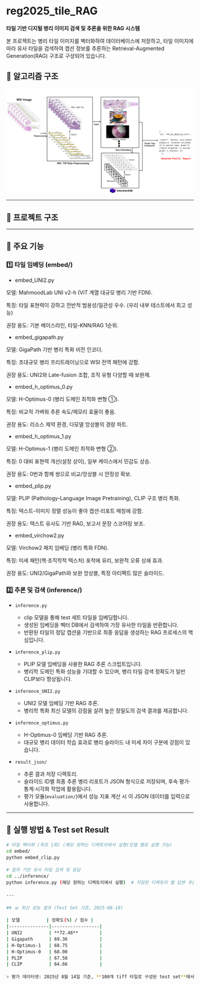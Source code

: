 
# reg2025_tile_RAG

**타일 기반 디지털 병리 이미지 검색 및 추론을 위한 RAG 시스템**

본 프로젝트는 병리 타일 이미지를 벡터화하여 데이터베이스에 저장하고, 타일 이미지에 따라 유사 타일을 검색하여 캡션 정보를 추론하는 Retrieval-Augmented Generation(RAG) 구조로 구성되어 있습니다.


## 📁 알고리즘 구조

![Alt text](tile_RAG.png)


---

## 📁 프로젝트 구조


---

## 🔧 주요 기능

### 1️⃣ 타일 임베딩 (embed/)

- embed_UNI2.py

 모델: MahmoodLab UNI v2-h (ViT 계열 대규모 병리 기반 FDN).

 특징: 타일 표현력이 강하고 전반적 범용성/일관성 우수. (우리 내부 테스트에서 최고 성능)

 권장 용도: 기본 베이스라인, 타일-KNN/RAG 1순위.

- embed_gigapath.py

 모델: GigaPath 기반 병리 특화 비전 인코더.

 특징: 초대규모 병리 프리트레이닝으로 WSI 전역 패턴에 강함.

 권장 용도: UNI2와 Late-fusion 조합, 조직 유형 다양할 때 보완재.

- embed_h_optimus_0.py

 모델: H-Optimus-0 (병리 도메인 최적화 변형 ①).

 특징: 비교적 가벼워 추론 속도/메모리 효율이 좋음.

 권장 용도: 리소스 제약 환경, 다모델 앙상블의 경량 파트.

- embed_h_optimus_1.py

 모델: H-Optimus-1 (병리 도메인 최적화 변형 ②).

 특징: 0 대비 표현력 개선(설정 상이), 일부 케이스에서 민감도 상승.

 권장 용도: 0번과 함께 쌍으로 비교/앙상블 시 안정성 확보.

- embed_plip.py

 모델: PLIP (Pathology-Language Image Pretraining), CLIP 구조 병리 특화.

 특징: 텍스트-이미지 정렬 성능이 좋아 캡션·리포트 매칭에 강함.

 권장 용도: 텍스트 유사도 기반 RAG, 보고서 문장 스코어링 보조.

- embed_virchow2.py

 모델: Virchow2 패치 임베딩 (병리 특화 FDN).

 특징: 미세 패턴(핵·조직학적 텍스처) 포착에 유리, 보완적 오류 상쇄 효과.

 권장 용도: UNI2/GigaPath와 보완 앙상블, 특정 아티팩트 많은 슬라이드.


### 2️⃣ 추론 및 검색 (inference/)

- `inference.py`  
  - clip 모델을 통해 test 세트 타일을 임베딩합니다.  
  - 생성된 임베딩을 벡터 DB에서 검색하여 가장 유사한 타일을 반환합니다.
  - 반환된 타일의 정답 캡션을 기반으로 최종 응답을 생성하는 RAG 프로세스의 핵심입니다.

- `inference_plip.py`  
  - PLIP 모델 임베딩을 사용한 RAG 추론 스크립트입니다.
  - 병리학 도메인 특화 성능을 기대할 수 있으며, 병리 타일 검색 정확도가 일반 CLIP보다 향상됩니다.

- `inference_UNI2.py`  
  - UNI2 모델 임베딩 기반 RAG 추론.
  - 병리학 특화 최신 모델의 강점을 살려 높은 정밀도의 검색 결과를 제공합니다.

- `inference_optimus.py`  
  - H-Optimus-0 임베딩 기반 RAG 추론.
  - 대규모 병리 데이터 학습 효과로 병리 슬라이드 내 미세 차이 구분에 강점이 있습니다.

- `result_json/`  
  - 추론 결과 저장 디렉토리.
  - 슬라이드 ID별 최종 추론 병리 리포트가 JSON 형식으로 저장되며, 후속 평가·통계·시각화 작업에 활용됩니다.
  - 평가 모듈(`evaluation/`)에서 성능 지표 계산 시 이 JSON 데이터를 입력으로 사용합니다.


---

## 🚀 실행 방법 & Test set Result

```bash
# 타일 벡터화 (최초 1회) (해당 원하는 디렉토리에서 실행(모델 별로 실행 가능) 
cd embed/
python embed_clip.py

# 질의 기반 유사 타일 검색 및 응답
cd ../inference/
python inference.py (해당 원하는 디렉토리에서 실행)  # 지정된 디렉토리 별 답변 추론.

---

## 📊 최신 성능 결과 (Test Set 기준, 2025-08-18)

| 모델          | 정확도(%) / 점수 |
|---------------|------------------|
| UNI2          | **72.48**        |
| Gigapath      | 69.36            |
| H-Optimus-1   | 68.75            |
| H-Optimus-0   | 68.00            |
| PLIP          | 67.58            |
| CLIP          | 64.66            |

> 평가 데이터셋: 2025년 8월 14일 기준, **100개 tiff 타일로 구성된 test set**에서 reg2025 챌린지에서 제공한 **캡션과의 일치도**를 기준으로, 동일한 RAG 파이프라인 구성에서 모델별 임베딩 결과를 비교한 성능 지표입니다.




